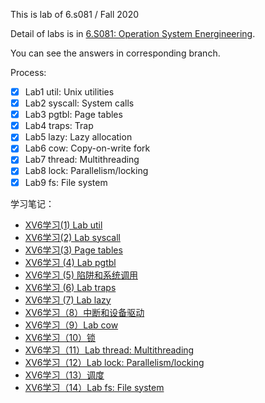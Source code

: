 This is lab of 6.s081 / Fall 2020

Detail of labs is in [6.S081: Operation System Energineering](https://pdos.csail.mit.edu/6.828/2020/schedule.html).

You can see the answers in corresponding branch.

Process:
- [x] Lab1 util: Unix utilities
- [x] Lab2 syscall: System calls
- [x] Lab3 pgtbl: Page tables
- [x] Lab4 traps: Trap
- [x] Lab5 lazy: Lazy allocation
- [x] Lab6 cow: Copy-on-write fork
- [x] Lab7 thread: Multithreading
- [x] Lab8 lock: Parallelism/locking
- [x] Lab9 fs: File system

学习笔记：
* [XV6学习(1) Lab util](https://juejin.cn/post/6908529535268945928)
* [XV6学习(2) Lab syscall](https://juejin.cn/post/6908542742012526599)
* [XV6学习(3) Page tables](https://juejin.cn/post/6908709289351708679)
* [XV6学习 (4) Lab pgtbl](https://juejin.cn/post/6909434516801388552)
* [XV6学习 (5) 陷阱和系统调用](https://juejin.cn/post/6913723535399747592)
* [XV6学习 (6) Lab traps](https://juejin.cn/post/6914474081278656520)
* [XV6学习 (7) Lab lazy](https://juejin.cn/post/6918311586427830286)
* [XV6学习（8）中断和设备驱动](https://juejin.cn/post/6923380387544563725)
* [XV6学习（9）Lab cow](https://juejin.cn/post/6923770778202669069)
* [XV6学习（10）锁](https://juejin.cn/post/6925611020417237000)
* [XV6学习（11）Lab thread: Multithreading](https://juejin.cn/post/6925769560624726029)
* [XV6学习（12）Lab lock: Parallelism/locking](https://juejin.cn/post/6926103573923266573)
* [XV6学习（13）调度](https://juejin.cn/post/6926868726650241038)
* [XV6学习（14）Lab fs: File system](https://juejin.cn/post/6927234467928997896)
